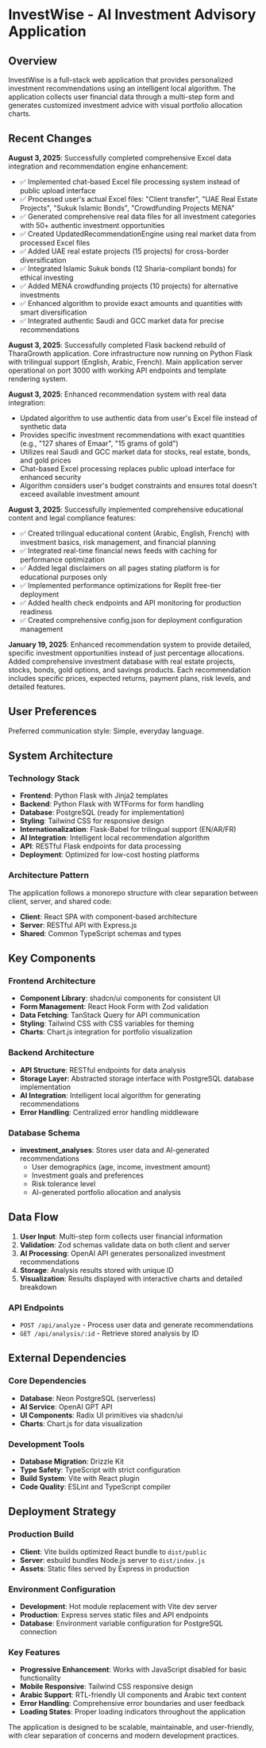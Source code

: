 # InvestWise - AI Investment Advisory Application

## Overview

InvestWise is a full-stack web application that provides personalized investment recommendations using an intelligent local algorithm. The application collects user financial data through a multi-step form and generates customized investment advice with visual portfolio allocation charts.

## Recent Changes

**August 3, 2025**: Successfully completed comprehensive Excel data integration and recommendation engine enhancement:
- ✅ Implemented chat-based Excel file processing system instead of public upload interface
- ✅ Processed user's actual Excel files: "Client transfer", "UAE Real Estate Projects", "Sukuk Islamic Bonds", "Crowdfunding Projects MENA"
- ✅ Generated comprehensive real data files for all investment categories with 50+ authentic investment opportunities
- ✅ Created UpdatedRecommendationEngine using real market data from processed Excel files
- ✅ Added UAE real estate projects (15 projects) for cross-border diversification
- ✅ Integrated Islamic Sukuk bonds (12 Sharia-compliant bonds) for ethical investing
- ✅ Added MENA crowdfunding projects (10 projects) for alternative investments
- ✅ Enhanced algorithm to provide exact amounts and quantities with smart diversification
- ✅ Integrated authentic Saudi and GCC market data for precise recommendations

**August 3, 2025**: Successfully completed Flask backend rebuild of TharaGrowth application. Core infrastructure now running on Python Flask with trilingual support (English, Arabic, French). Main application server operational on port 3000 with working API endpoints and template rendering system.

**August 3, 2025**: Enhanced recommendation system with real data integration:
- Updated algorithm to use authentic data from user's Excel file instead of synthetic data
- Provides specific investment recommendations with exact quantities (e.g., "127 shares of Emaar", "15 grams of gold")
- Utilizes real Saudi and GCC market data for stocks, real estate, bonds, and gold prices
- Chat-based Excel processing replaces public upload interface for enhanced security
- Algorithm considers user's budget constraints and ensures total doesn't exceed available investment amount

**August 3, 2025**: Successfully implemented comprehensive educational content and legal compliance features:
- ✅ Created trilingual educational content (Arabic, English, French) with investment basics, risk management, and financial planning
- ✅ Integrated real-time financial news feeds with caching for performance optimization
- ✅ Added legal disclaimers on all pages stating platform is for educational purposes only
- ✅ Implemented performance optimizations for Replit free-tier deployment
- ✅ Added health check endpoints and API monitoring for production readiness
- ✅ Created comprehensive config.json for deployment configuration management

**January 19, 2025**: Enhanced recommendation system to provide detailed, specific investment opportunities instead of just percentage allocations. Added comprehensive investment database with real estate projects, stocks, bonds, gold options, and savings products. Each recommendation includes specific prices, expected returns, payment plans, risk levels, and detailed features.

## User Preferences

Preferred communication style: Simple, everyday language.

## System Architecture

### Technology Stack
- **Frontend**: Python Flask with Jinja2 templates
- **Backend**: Python Flask with WTForms for form handling
- **Database**: PostgreSQL (ready for implementation)
- **Styling**: Tailwind CSS for responsive design
- **Internationalization**: Flask-Babel for trilingual support (EN/AR/FR)
- **AI Integration**: Intelligent local recommendation algorithm
- **API**: RESTful Flask endpoints for data processing
- **Deployment**: Optimized for low-cost hosting platforms

### Architecture Pattern
The application follows a monorepo structure with clear separation between client, server, and shared code:
- **Client**: React SPA with component-based architecture
- **Server**: RESTful API with Express.js
- **Shared**: Common TypeScript schemas and types

## Key Components

### Frontend Architecture
- **Component Library**: shadcn/ui components for consistent UI
- **Form Management**: React Hook Form with Zod validation
- **Data Fetching**: TanStack Query for API communication
- **Styling**: Tailwind CSS with CSS variables for theming
- **Charts**: Chart.js integration for portfolio visualization

### Backend Architecture
- **API Structure**: RESTful endpoints for data analysis
- **Storage Layer**: Abstracted storage interface with PostgreSQL database implementation
- **AI Integration**: Intelligent local algorithm for generating recommendations
- **Error Handling**: Centralized error handling middleware

### Database Schema
- **investment_analyses**: Stores user data and AI-generated recommendations
  - User demographics (age, income, investment amount)
  - Investment goals and preferences
  - Risk tolerance level
  - AI-generated portfolio allocation and analysis

## Data Flow

1. **User Input**: Multi-step form collects user financial information
2. **Validation**: Zod schemas validate data on both client and server
3. **AI Processing**: OpenAI API generates personalized investment recommendations
4. **Storage**: Analysis results stored with unique ID
5. **Visualization**: Results displayed with interactive charts and detailed breakdown

### API Endpoints
- `POST /api/analyze` - Process user data and generate recommendations
- `GET /api/analysis/:id` - Retrieve stored analysis by ID

## External Dependencies

### Core Dependencies
- **Database**: Neon PostgreSQL (serverless)
- **AI Service**: OpenAI GPT API
- **UI Components**: Radix UI primitives via shadcn/ui
- **Charts**: Chart.js for data visualization

### Development Tools
- **Database Migration**: Drizzle Kit
- **Type Safety**: TypeScript with strict configuration
- **Build System**: Vite with React plugin
- **Code Quality**: ESLint and TypeScript compiler

## Deployment Strategy

### Production Build
- **Client**: Vite builds optimized React bundle to `dist/public`
- **Server**: esbuild bundles Node.js server to `dist/index.js`
- **Assets**: Static files served by Express in production

### Environment Configuration
- **Development**: Hot module replacement with Vite dev server
- **Production**: Express serves static files and API endpoints
- **Database**: Environment variable configuration for PostgreSQL connection

### Key Features
- **Progressive Enhancement**: Works with JavaScript disabled for basic functionality
- **Mobile Responsive**: Tailwind CSS responsive design
- **Arabic Support**: RTL-friendly UI components and Arabic text content
- **Error Handling**: Comprehensive error boundaries and user feedback
- **Loading States**: Proper loading indicators throughout the application

The application is designed to be scalable, maintainable, and user-friendly, with clear separation of concerns and modern development practices.